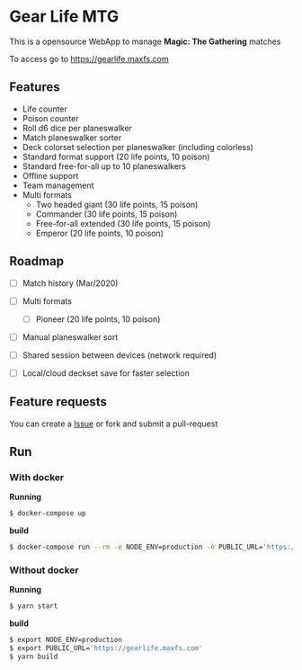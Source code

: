 # Gear Life MTG

This is a opensource WebApp to manage **Magic: The Gathering** matches

To access go to https://gearlife.maxfs.com

## Features

- Life counter
- Poison counter
- Roll d6 dice per planeswalker
- Match planeswalker sorter
- Deck colorset selection per planeswalker (including colorless)
- Standard format support (20 life points, 10 poison)
- Standard free-for-all up to 10 planeswalkers
- Offline support
- Team management
- Multi formats
  - Two headed giant (30 life points, 15 poison)
  - Commander (30 life points, 15 poison)
  - Free-for-all extended (30 life points, 15 poison)
  - Emperor (20 life points, 10 poison)
 

## Roadmap

- [ ] Match history (Mar/2020)
- [ ] Multi formats
  - [ ] Pioneer (20 life points, 10 poison)
- [ ] Manual planeswalker sort
- [ ] Shared session between devices (network required)
- [ ] Local/cloud deckset save for faster selection


## Feature requests

You can create a [Issue](https://github.com/max2320/gear-life-mtg/issues) or fork and submit a pull-request

## Run

### With docker

**Running**
```bash
$ docker-compose up
```

**build**
```bash
$ docker-compose run --rm -e NODE_ENV=production -e PUBLIC_URL='https://gearlife.maxfs.com' web yarn build
```


### Without docker

**Running**
```bash
$ yarn start
```

**build**
```bash
$ export NODE_ENV=production
$ export PUBLIC_URL='https://gearlife.maxfs.com'
$ yarn build
```
